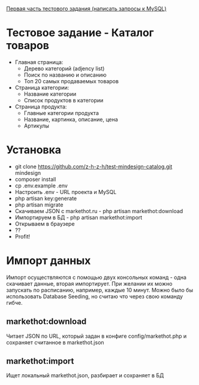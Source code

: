 [Первая часть тестового задания (написать запросы к MySQL)](https://docs.google.com/document/d/1HYtlC1_aO5Ku4vdcMRBMeCWKkkCE3TYIi7uoeREOOOc/edit?usp=sharing)

# Тестовое задание - Каталог товаров
* Главная страница:
    * Дерево категорий (adjency list)
    * Поиск по названию и описанию
    * Топ 20 самых продаваемых товаров
* Страница категории:
    * Название категории
    * Список продуктов в категории
* Страница продукта:
    * Главные категории продукта
    * Название, картинка, описание, цена
    * Артикулы

# Установка
* git clone https://github.com/z-h-z-h/test-mindesign-catalog.git mindesign
* composer install
* cp .env.example .env
* Настроить .env - URL проекта и MySQL
* php artisan key:generate
* php artisan migrate
* Скачиваем JSON с markethot.ru - php artisan markethot:download
* Импортируем в БД - php artisan markethot:import
* Открываем в браузере
* ??
* Profit!

# Импорт данных
Импорт осуществляются с помощью двух консольных команд - одна скачивает данные, вторая импортирует. При желании их можно запускать по расписанию, например, каждые 10 минут. Можно было бы использовать Database Seeding, но считаю что через свою команду гибче.

## markethot:download
Читает JSON по URL, который задан в конфиге config/markethot.php и сохраняет считанное в markethot.json

## markethot:import
Ищет локальный markethot.json, разбирает и сохраняет в БД

